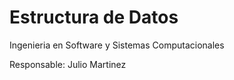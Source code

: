 # Estructura de Datos

Ingenieria en Software y Sistemas Computacionales

Responsable: Julio Martinez
